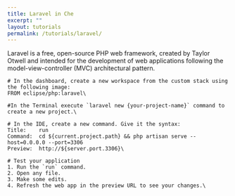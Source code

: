 ```yaml
---
title: Laravel in Che
excerpt: ""
layout: tutorials
permalink: /tutorials/laravel/
---
```

Laravel is a free, open-source PHP web framework, created by Taylor Otwell and intended for the development of web applications following the model-view-controller (MVC) architectural pattern.
```text  
# In the dashboard, create a new workspace from the custom stack using the following image:
FROM eclipse/php:laravel\
```

```text  
#In the Terminal execute `laravel new {your-project-name}` command to create a new project.\
```

```text  
# In the IDE, create a new command. Give it the syntax:
Title:    run
Command:  cd ${current.project.path} && php artisan serve --host=0.0.0.0 --port=3306
Preview:  http://${server.port.3306}\
```

```text  
# Test your application
1. Run the `run` command.
2. Open any file.
3. Make some edits.
4. Refresh the web app in the preview URL to see your changes.\
```
